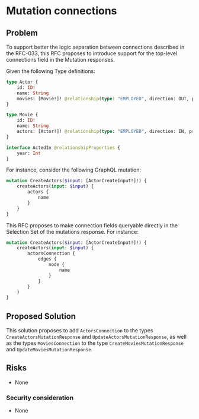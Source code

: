 # Mutation connections

## Problem

To support better the logic separation between connections described in the RFC-033, this RFC proposes to introduce support for the top-level connections field in the Mutation responses.

Given the following Type definitions:

```graphql
type Actor {
    id: ID!
    name: String
    movies: [Movie!]! @relationship(type: "EMPLOYED", direction: OUT, properties: "ActedIn")
}

type Movie {
    id: ID!
    name: String
    actors: [Actor!]! @relationship(type: "EMPLOYED", direction: IN, properties: "ActedIn")
}

interface ActedIn @relationshipProperties {
    year: Int
}
```

For instance, consider the following GraphQL mutation:

```graphql
mutation CreateActors($input: [ActorCreateInput!]!) {
    createActors(input: $input) {
        actors {
            name
        }
    }
}
```

This RFC proposes to make connection fields queryable directly in the Selection Set of the mutations response.
For instance:

```graphql
mutation CreateActors($input: [ActorCreateInput!]!) {
    createActors(input: $input) {
        actorsConnection {
            edges {
                node {
                    name
                }
            }
        }
    }
}
```

## Proposed Solution

This solution proposes to add `ActorsConnection` to the types `CreateActorsMutationResponse` and `UpdateActorsMutationResponse`,
as well as the types `MoviesConnection` to the type `CreateMoviesMutationResponse` and `UpdateMoviesMutationResponse`.

## Risks

-   None

### Security consideration

-   None

